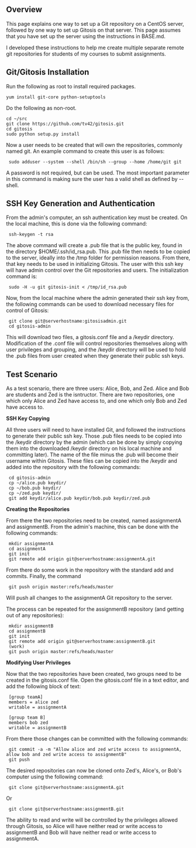 ## Overview

This page explains one way to set up a Git repository on a CentOS server, followed by one way to set up Gitosis on that server. 
This page assumes that you have set up the server using the instructions in BASE.md.

I developed these instructions to help me create multiple separate remote git repositories for students of my courses to submit assignments.

## Git/Gitosis Installation

Run the following as root to install required packages.

    yum install git-core python-setuptools

Do the following as non-root.

    cd ~/src
    git clone https://github.com/tv42/gitosis.git
    cd gitosis
    sudo python setup.py install
	
Now a user needs to be created that will own the repositories, commonly named git.  An example command to create this user is as follows:

     sudo adduser --system --shell /bin/sh --group --home /home/git git

A password is not required, but can be used.  The most important parameter in this command is making sure the user has a valid shell as defined by --shell.

## SSH Key Generation and Authentication

From the admin's computer, an ssh authentication key must be created. On the local machine, this is done via the following command:

     ssh-keygen -t rsa

The above command will create a .pub file that is the public key, found in the directory $HOME/.ssh/id_rsa.pub.  This .pub file then needs to be copied to the server, ideally into the /tmp folder for permission reasons.  From there, that key needs to be used in initializing Gitosis.  The user with this ssh key will have admin control over the Git repositories and users.  The initialization command is:

     sudo -H -u git gitosis-init < /tmp/id_rsa.pub

Now, from the local machine where the admin generated their ssh key from, the following commands can be used to download necessary files for control of Gitosis:

     git clone git@serverhostname:gitosisadmin.git
     cd gitosis-admin

This will download two files, a gitosis.conf file and a /keydir directory.  Modification of the .conf file will control repositories themselves along with user privileges and grouping, and the /keydir directory will be used to hold the .pub files from user created when they generate their public ssh keys.

## Test Scenario

As a test scenario, there are three users:  Alice, Bob, and Zed.  Alice and Bob are students and Zed is the isntructor.  There are two repositories, one which only Alice and Zed have access to, and one which only Bob and Zed have access to.

__SSH Key Copying__

All three users will need to have installed Git, and followed the instructions to generate their public ssh key.  Those .pub files needs to be copied into the /keydir directory by the admin (which can be done by simply copying them into the downloaded /keydir directory on his local machine and committing later).  The name of the file minus the .pub will become their username within Gitosis.  These files can be copied into the /keydir and added into the repository with the following commands:

     cd gitosis-admin
     cp ~/alice.pub keydir/
     cp ~/bob.pub keydir/
     cp ~/zed.pub keydir/
     git add keydir/alice.pub keydir/bob.pub keydir/zed.pub

	 
__Creating the Repositories__

From there the two repositories need to be created, named assignmentA and assignmentB.  From the admin's machine, this can be done with the following commands:

     mkdir assignmentA
     cd assignmentA
     git init
     git remote add origin git@serverhostname:assignmentA.git

From there do some work in the repository with the standard add and commits.  Finally, the command

     git push origin master:refs/heads/master

Will push all changes to the assignmentA Git repository to the server.

The process can be repeated for the assignmentB repository (and getting out of any repositories):

     mkdir assignmentB
     cd assignmentB
     git init
     git remote add origin git@serverhostname:assignmentB.git
     (work)
     git push origin master:refs/heads/master

	 
__Modifying User Privileges__
	 
Now that the two repositories have been created, two groups need to be created in the gitosis.conf file.  Open the gitosis.conf file in a text editor, and add the following block of text:

     [group teamA]
     members = alice zed
     writable = assignmentA

     [group team B]
     members bob zed
     writable = assignmentB

From there those changes can be committed with the following commands:

     git commit -a -m "Allow alice and zed write access to assignmentA, allow bob and zed write access to assignmentB"
     git push

The desired repositories can now be cloned onto Zed's, Alice's, or Bob's computer using the following command:

     git clone git@serverhostname:assignmentA.git

Or

     git clone git@serverhostname:assignmentB.git

The ability to read and write will be controlled by the privileges allowed through Gitosis, so Alice will have neither read or write access to assignmentB and Bob will have neither read or write access to assignmentA.

